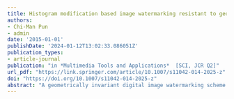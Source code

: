 ```yaml
---
title: Histogram modification based image watermarking resistant to geometric distortions
authors: 
- Chi-Man Pun
- admin
date: '2015-01-01'
publishDate: '2024-01-12T13:02:33.086051Z'
publication_types:
- article-journal
publication: "in *Multimedia Tools and Applications*  [SCI, JCR Q2]"
url_pdf: "https://link.springer.com/article/10.1007/s11042-014-2025-z"
doi: "https://doi.org/10.1007/s11042-014-2025-z"
abstract: "A geometrically invariant digital image watermarking scheme based on histogram modification is proposed in this paper. The feature extraction method called Adaptive Harris Detector with Simulated Attacks is proposed and employed, which adjusts and ranks the response threshold value of the traditional Harris Corner Detector, and trains the input image with several simulated attacks, to extract the most reliable feature points for watermark data bits embedding and extraction. The watermark embedding regions are then found as square patches centering at the selected geometric invariant feature points. In each region, the intensity-level histogram is modified by moving some pixels to form a specific pattern according to the corresponding watermark bit. For watermark extraction, the proposed Adaptive Harris Detector with Simulated Attacks is proposed to restore the watermarked image to its original position if any geometric attack exists, and to retrieve the watermarked regions. According to the pattern of intensity-level histogram distribution in these regions, a sequence of watermark bits is then extracted. Experimental results show that the proposed scheme is robust against both the geometric attacks and common signal processing, such as rotation, scaling, cropping, JPEG compression, median filtering, low-pass Gaussian filtering and also noise pollution."
---
```


